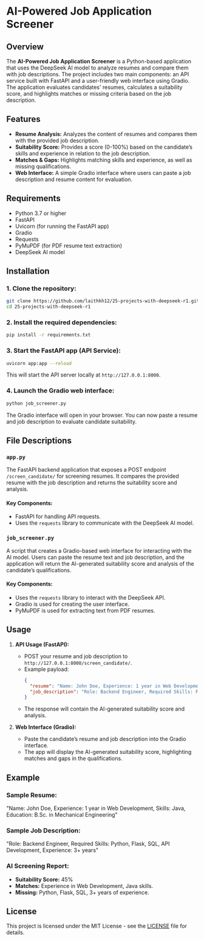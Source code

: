 
# AI-Powered Job Application Screener

## Overview
The **AI-Powered Job Application Screener** is a Python-based application that uses the DeepSeek AI model to analyze resumes and compare them with job descriptions. The project includes two main components: an API service built with FastAPI and a user-friendly web interface using Gradio. The application evaluates candidates' resumes, calculates a suitability score, and highlights matches or missing criteria based on the job description.

## Features
- **Resume Analysis:** Analyzes the content of resumes and compares them with the provided job description.
- **Suitability Score:** Provides a score (0-100%) based on the candidate’s skills and experience in relation to the job description.
- **Matches & Gaps:** Highlights matching skills and experience, as well as missing qualifications.
- **Web Interface:** A simple Gradio interface where users can paste a job description and resume content for evaluation.

## Requirements
- Python 3.7 or higher
- FastAPI
- Uvicorn (for running the FastAPI app)
- Gradio
- Requests
- PyMuPDF (for PDF resume text extraction)
- DeepSeek AI model

## Installation

### 1. Clone the repository:
```bash
git clone https://github.com/laithkh12/25-projects-with-deepseek-r1.git
cd 25-projects-with-deepseek-r1
```

### 2. Install the required dependencies:
```bash
pip install -r requirements.txt
```

### 3. Start the FastAPI app (API Service):
```bash
uvicorn app:app --reload
```
This will start the API server locally at `http://127.0.0.1:8000`.

### 4. Launch the Gradio web interface:
```bash
python job_screener.py
```
The Gradio interface will open in your browser. You can now paste a resume and job description to evaluate candidate suitability.

## File Descriptions

### `app.py`
The FastAPI backend application that exposes a POST endpoint `/screen_candidate/` for screening resumes. It compares the provided resume with the job description and returns the suitability score and analysis.

#### Key Components:
- FastAPI for handling API requests.
- Uses the `requests` library to communicate with the DeepSeek AI model.

### `job_screener.py`
A script that creates a Gradio-based web interface for interacting with the AI model. Users can paste the resume text and job description, and the application will return the AI-generated suitability score and analysis of the candidate’s qualifications.

#### Key Components:
- Uses the `requests` library to interact with the DeepSeek API.
- Gradio is used for creating the user interface.
- PyMuPDF is used for extracting text from PDF resumes.

## Usage

1. **API Usage (FastAPI):**
   - POST your resume and job description to `http://127.0.0.1:8000/screen_candidate/`.
   - Example payload:
     ```json
     {
       "resume": "Name: John Doe, Experience: 1 year in Web Development, Skills: Java, Education: B.Sc. in Mechanical Engineering",
       "job_description": "Role: Backend Engineer, Required Skills: Python, Flask, SQL, API Development, Experience: 3+ years"
     }
     ```
   - The response will contain the AI-generated suitability score and analysis.

2. **Web Interface (Gradio):**
   - Paste the candidate’s resume and job description into the Gradio interface.
   - The app will display the AI-generated suitability score, highlighting matches and gaps in the qualifications.

## Example

### Sample Resume:
"Name: John Doe, Experience: 1 year in Web Development, Skills: Java, Education: B.Sc. in Mechanical Engineering"

### Sample Job Description:
"Role: Backend Engineer, Required Skills: Python, Flask, SQL, API Development, Experience: 3+ years"

### AI Screening Report:
- **Suitability Score:** 45%
- **Matches:** Experience in Web Development, Java skills.
- **Missing:** Python, Flask, SQL, 3+ years of experience.

## License
This project is licensed under the MIT License - see the [LICENSE](LICENSE) file for details.
